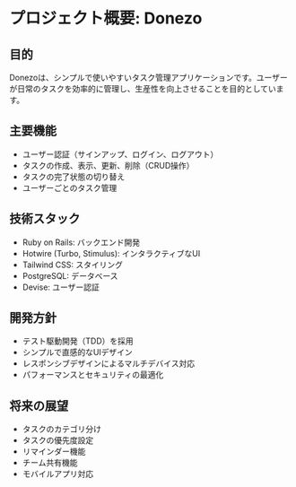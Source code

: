 # プロジェクト概要: Donezo

## 目的
Donezoは、シンプルで使いやすいタスク管理アプリケーションです。ユーザーが日常のタスクを効率的に管理し、生産性を向上させることを目的としています。

## 主要機能
- ユーザー認証（サインアップ、ログイン、ログアウト）
- タスクの作成、表示、更新、削除（CRUD操作）
- タスクの完了状態の切り替え
- ユーザーごとのタスク管理

## 技術スタック
- Ruby on Rails: バックエンド開発
- Hotwire (Turbo, Stimulus): インタラクティブなUI
- Tailwind CSS: スタイリング
- PostgreSQL: データベース
- Devise: ユーザー認証

## 開発方針
- テスト駆動開発（TDD）を採用
- シンプルで直感的なUIデザイン
- レスポンシブデザインによるマルチデバイス対応
- パフォーマンスとセキュリティの最適化

## 将来の展望
- タスクのカテゴリ分け
- タスクの優先度設定
- リマインダー機能
- チーム共有機能
- モバイルアプリ対応
